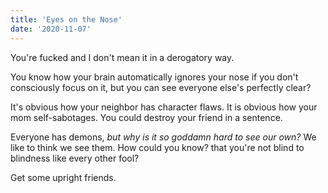 ```yaml
---
title: 'Eyes on the Nose'
date: '2020-11-07'
---
```


You're fucked and I don't mean it in a derogatory way.

You know how your brain automatically ignores your nose if you don't consciously focus on it, but you can see everyone else's perfectly clear?

It's obvious how your neighbor has character flaws. It is obvious how your mom self-sabotages. You could destroy your friend in a sentence.

Everyone has demons, _but why is it so goddamn hard to see our own?_ We like to think we see them. How could you know? that you're not blind to blindness like every other fool?

Get some upright friends.
